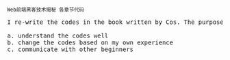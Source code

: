 <tt><small>Web前端黑客技术揭秘 各章节代码</small></tt>
<pre>
I re-write the codes in the book written by Cos. The purpose of the re-writing is to:</br>
a. understand the codes well
b. change the codes based on my own experience
c. communicate with other beginners
</pre>
